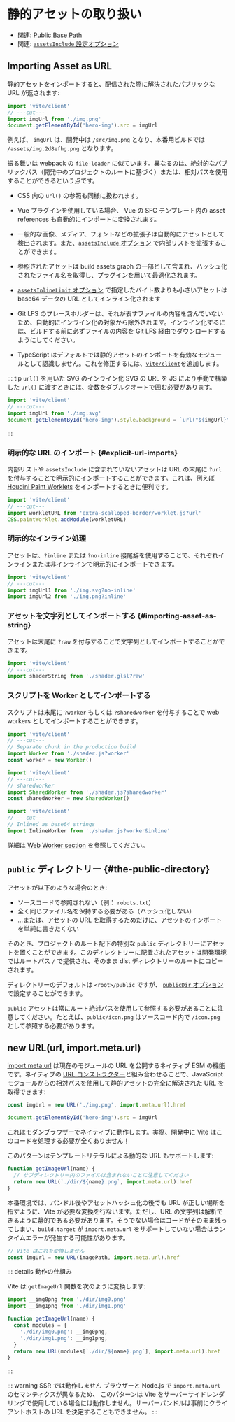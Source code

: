 # 静的アセットの取り扱い

- 関連: [Public Base Path](./build#public-base-path)
- 関連: [`assetsInclude` 設定オプション](/config/shared-options.md#assetsinclude)

## Importing Asset as URL

静的アセットをインポートすると、配信された際に解決されたパブリックな URL が返されます:

```js twoslash
import 'vite/client'
// ---cut---
import imgUrl from './img.png'
document.getElementById('hero-img').src = imgUrl
```

例えば、 `imgUrl` は、開発中は `/src/img.png` となり、本番用ビルドでは `/assets/img.2d8efhg.png` となります。

振る舞いは webpack の `file-loader` に似ています。異なるのは、絶対的なパブリックパス（開発中のプロジェクトのルートに基づく）または、相対パスを使用することができるという点です。

- CSS 内の `url()` の参照も同様に扱われます。

- Vue プラグインを使用している場合、 Vue の SFC テンプレート内の asset references も自動的にインポートに変換されます。

- 一般的な画像、メディア、フォントなどの拡張子は自動的にアセットとして検出されます。また、[`assetsInclude` オプション](/config/shared-options.md#assetsinclude) で内部リストを拡張することができます。

- 参照されたアセットは build assets graph の一部として含まれ、ハッシュ化されたファイル名を取得し、プラグインを用いて最適化されます。

- [`assetsInlineLimit` オプション](/config/build-options.md#build-assetsinlinelimit) で指定したバイト数よりも小さいアセットは base64 データの URL としてインライン化されます

- Git LFS のプレースホルダーは、それが表すファイルの内容を含んでいないため、自動的にインライン化の対象から除外されます。インライン化するには、ビルドする前に必ずファイルの内容を Git LFS 経由でダウンロードするようにしてください。

- TypeScript はデフォルトでは静的アセットのインポートを有効なモジュールとして認識しません。これを修正するには、[`vite/client`](./features#client-types)を追加します。

::: tip `url()` を用いた SVG のインライン化
SVG の URL を JS により手動で構築した `url()` に渡すときには、変数をダブルクオートで囲む必要があります。 

```js twoslash
import 'vite/client'
// ---cut---
import imgUrl from './img.svg'
document.getElementById('hero-img').style.background = `url("${imgUrl}")`
```

:::

### 明示的な URL のインポート {#explicit-url-imports}

内部リストや `assetsInclude` に含まれていないアセットは URL の末尾に `?url` を付与することで明示的にインポートすることができます。これは、例えば [Houdini Paint Worklets](https://houdini.how/usage) をインポートするときに便利です。

```js twoslash
import 'vite/client'
// ---cut---
import workletURL from 'extra-scalloped-border/worklet.js?url'
CSS.paintWorklet.addModule(workletURL)
```

### 明示的なインライン処理

アセットは、`?inline` または `?no-inline` 接尾辞を使用することで、それぞれインラインまたは非インラインで明示的にインポートできます。

```js twoslash
import 'vite/client'
// ---cut---
import imgUrl1 from './img.svg?no-inline'
import imgUrl2 from './img.png?inline'
```

### アセットを文字列としてインポートする {#importing-asset-as-string}

アセットは末尾に `?raw` を付与することで文字列としてインポートすることができます。

```js twoslash
import 'vite/client'
// ---cut---
import shaderString from './shader.glsl?raw'
```

### スクリプトを Worker としてインポートする

スクリプトは末尾に `?worker` もしくは `?sharedworker` を付与することで web workers としてインポートすることができます。

```js twoslash
import 'vite/client'
// ---cut---
// Separate chunk in the production build
import Worker from './shader.js?worker'
const worker = new Worker()
```

```js twoslash
import 'vite/client'
// ---cut---
// sharedworker
import SharedWorker from './shader.js?sharedworker'
const sharedWorker = new SharedWorker()
```

```js twoslash
import 'vite/client'
// ---cut---
// Inlined as base64 strings
import InlineWorker from './shader.js?worker&inline'
```

詳細は [Web Worker section](./features.md#web-workers) を参照してください。

## `public` ディレクトリー {#the-public-directory}

アセットが以下のような場合のとき:

- ソースコードで参照されない（例： `robots.txt`）
- 全く同じファイル名を保持する必要がある（ハッシュ化しない）
- …または、アセットの URL を取得するためだけに、アセットのインポートを単純に書きたくない

そのとき、プロジェクトのルート配下の特別な `public` ディレクトリーにアセットを置くことができます。このディレクトリーに配置されたアセットは開発環境ではルートパス `/` で提供され、そのまま dist ディレクトリーのルートにコピーされます。

ディレクトリーのデフォルトは `<root>/public` ですが、 [`publicDir` オプション](/config/shared-options.md#publicdir) で設定することができます。

`public` アセットは常にルート絶対パスを使用して参照する必要があることに注意してください。たとえば、`public/icon.png` はソースコード内で `/icon.png` として参照する必要があります。

## new URL(url, import.meta.url)

[import.meta.url](https://developer.mozilla.org/ja/docs/Web/JavaScript/Reference/Statements/import.meta) は現在のモジュールの URL を公開するネイティブ ESM の機能です。ネイティブの [URL コンストラクター](https://developer.mozilla.org/ja/docs/Web/API/URL)と組み合わせることで、JavaScript モジュールからの相対パスを使用して静的アセットの完全に解決された URL を取得できます:

```js
const imgUrl = new URL('./img.png', import.meta.url).href

document.getElementById('hero-img').src = imgUrl
```

これはモダンブラウザーでネイティブに動作します。実際、開発中に Vite はこのコードを処理する必要が全くありません！

このパターンはテンプレートリテラルによる動的な URL もサポートします:

```js
function getImageUrl(name) {
  // サブディレクトリー内のファイルは含まれないことに注意してください
  return new URL(`./dir/${name}.png`, import.meta.url).href
}
```

本番環境では、バンドル後やアセットハッシュ化の後でも URL が正しい場所を指すように、Vite が必要な変換を行ないます。ただし、URL の文字列は解析できるように静的である必要があります。そうでない場合はコードがそのまま残ってしまい、`build.target` が `import.meta.url` をサポートしていない場合はランタイムエラーが発生する可能性があります。

```js
// Vite はこれを変換しません
const imgUrl = new URL(imagePath, import.meta.url).href
```

::: details 動作の仕組み

Vite は `getImageUrl` 関数を次のように変換します:

```js
import __img0png from './dir/img0.png'
import __img1png from './dir/img1.png'

function getImageUrl(name) {
  const modules = {
    './dir/img0.png': __img0png,
    './dir/img1.png': __img1png,
  }
  return new URL(modules[`./dir/${name}.png`], import.meta.url).href
}
```

:::

::: warning SSR では動作しません
ブラウザーと Node.js で `import.meta.url` のセマンティクスが異なるため、 このパターンは Vite をサーバーサイドレンダリングで使用している場合には動作しません。サーバーバンドルは事前にクライアントホストの URL を決定することもできません。
:::
